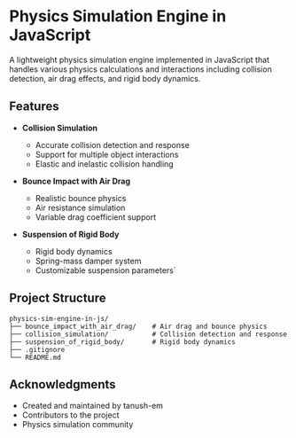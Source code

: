 # Physics Simulation Engine in JavaScript

A lightweight physics simulation engine implemented in JavaScript that handles various physics calculations and interactions including collision detection, air drag effects, and rigid body dynamics.

## Features

- **Collision Simulation**
  - Accurate collision detection and response
  - Support for multiple object interactions
  - Elastic and inelastic collision handling

- **Bounce Impact with Air Drag**
  - Realistic bounce physics
  - Air resistance simulation
  - Variable drag coefficient support

- **Suspension of Rigid Body**
  - Rigid body dynamics
  - Spring-mass damper system
  - Customizable suspension parameters`

## Project Structure

```
physics-sim-engine-in-js/
├── bounce_impact_with_air_drag/    # Air drag and bounce physics
├── collision_simulation/           # Collision detection and response
├── suspension_of_rigid_body/       # Rigid body dynamics
├── .gitignore
└── README.md
```

## Acknowledgments

- Created and maintained by tanush-em
- Contributors to the project
- Physics simulation community
